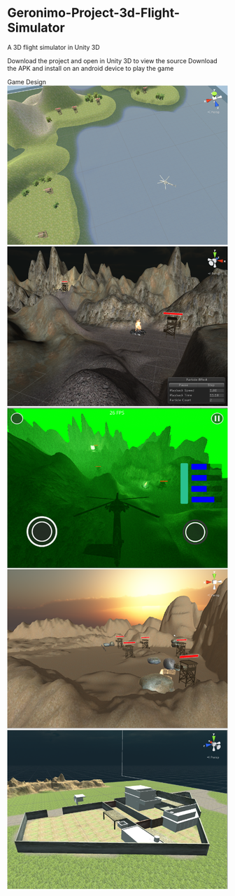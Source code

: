 # Geronimo-Project-3d-Flight-Simulator
A 3D flight simulator in Unity 3D

Download the project and open in Unity 3D to view the source
Download the APK and install on an android device to play the game


Game Design
![ToraBoraScene](https://raw.githubusercontent.com/pdebashis/Geronimo-Project-3d-Flight-Simulator/master/Screenshot/ToraBoraScene.png)
![MountainScene](https://raw.githubusercontent.com/pdebashis/Geronimo-Project-3d-Flight-Simulator/master/Screenshot/MountainScene.png)
![MountainNVScene](https://raw.githubusercontent.com/pdebashis/Geronimo-Project-3d-Flight-Simulator/master/Screenshot/MountainNVScene.png)
![DesertScene](https://raw.githubusercontent.com/pdebashis/Geronimo-Project-3d-Flight-Simulator/master/Screenshot/DesertScene.png)
![AbottabadModel](https://raw.githubusercontent.com/pdebashis/Geronimo-Project-3d-Flight-Simulator/master/Screenshot/AbottabadModel.png)
